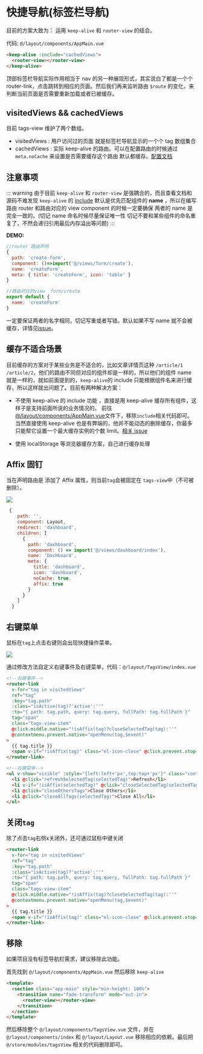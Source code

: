 # 快捷导航(标签栏导航)

目前的方案大致为：
运用 `keep-alive` 和 `router-view` 的结合。

代码: `@/layout/components/AppMain.vue`

```html
<keep-alive :include="cachedViews">
  <router-view></router-view>
</keep-alive>
```

顶部标签栏导航实际作用相当于 nav 的另一种展现形式，其实说白了都是一个个 router-link，点击跳转到相应的页面。然后我们再来监听路由 `$route` 的变化，来判断当前页面是否需要重新加载或者已被缓存。

## visitedViews && cachedViews

目前 tags-view 维护了两个数组。

- visitedViews : 用户访问过的页面 就是标签栏导航显示的一个个 tag 数组集合
- cachedViews : 实际 keep-alive 的路由。可以在配置路由的时候通过 `meta.noCache` 来设置是否需要缓存这个路由 默认都缓存。[配置文档](router-and-nav.md)

## 注意事项

::: warning
由于目前 `keep-alive` 和 `router-view` 是强耦合的，而且查看文档和源码不难发现 `keep-alive` 的 [include](https://cn.vuejs.org/v2/api/#keep-alive) 默认是优先匹配组件的 **name** ，所以在编写路由 router 和路由对应的 view component 的时候一定要确保 两者的 name 是完全一致的。(切记 name 命名时候尽量保证唯一性 切记不要和某些组件的命名重复了，不然会递归引用最后内存溢出等问题)
:::

**DEMO:**

```js
//router 路由声明
{
  path: 'create-form',
  component: ()=>import('@/views/form/create'),
  name: 'createForm',
  meta: { title: 'createForm', icon: 'table' }
}
```

```js
//路由对应的view  form/create
export default {
  name: 'createForm'
}
```

一定要保证两者的名字相同，切记写重或者写错。默认如果不写 name 就不会被缓存，详情见[issue](https://github.com/vuejs/vue/issues/6938#issuecomment-345728620)。

## 缓存不适合场景

目前缓存的方案对于某些业务是不适合的，比如文章详情页这种 `/article/1` `/article/2`，他们的路由不同但对应的组件却是一样的，所以他们的组件 name 就是一样的，就如前面提到的，`keep-alive`的 include 只能根据组件名来进行缓存，所以这样就出问题了。目前有两种解决方案：

- 不使用 keep-alive 的 include 功能 ，直接是用 keep-alive 缓存所有组件，这样子是支持前面所说的业务情况的。
  前往[@/layout/components/AppMain.vue](https://github.com/PanJiaChen/vue-element-admin/blob/master/src/layout/components/AppMain.vue)文件下，移除`include`相关代码即可。当然直接使用 keep-alive 也是有弊端的，他并不能动态的删除缓存，你最多只能帮它设置一个最大缓存实例的个数 limit。[相关 issue](https://github.com/vuejs/vue/issues/6509)

- 使用 localStorage 等浏览器缓存方案，自己进行缓存处理

## Affix 固钉

当在声明路由是 添加了 Affix 属性，则当前`tag`会被固定在 `tags-view`中（不可被删除）。

![](../../.vuepress/public/images/docImg/52840303-cd5c9280-3133-11e9-928f-e2825eaab51b.png)

```js {14}
 {
    path: '',
    component: Layout,
    redirect: 'dashboard',
    children: [
      {
        path: 'dashboard',
        component: () => import('@/views/dashboard/index'),
        name: 'Dashboard',
        meta: {
          title: 'dashboard',
          icon: 'dashboard',
          noCache: true,
          affix: true
        }
      }
    ]
  }
```
## 右键菜单

鼠标在`tag`上点击右键则会出现快捷操作菜单。

![](../../.vuepress/public/images/docImg/Snipaste_2021-09-16_16-22-41.png)

通过修改方法自定义右键事件及右键菜单，代码：`@/layout/TagsView/index.vue`

```html {11}
<!--右键事件-->
<router-link
  v-for="tag in visitedViews"
  ref="tag"
  :key="tag.path"
  :class="isActive(tag)?'active':''"
  :to="{ path: tag.path, query: tag.query, fullPath: tag.fullPath }"
  tag="span"
  class="tags-view-item"
  @click.middle.native="!isAffix(tag)?closeSelectedTag(tag):''"
  @contextmenu.prevent.native="openMenu(tag,$event)"
>
  {{ tag.title }}
  <span v-if="!isAffix(tag)" class="el-icon-close" @click.prevent.stop="closeSelectedTag(tag)" />
</router-link>
```

```html
<!--右键菜单-->
<ul v-show="visible" :style="{left:left+'px',top:top+'px'}" class="contextmenu">
  <li @click="refreshSelectedTag(selectedTag)">Refresh</li>
  <li v-if="!isAffix(selectedTag)" @click="closeSelectedTag(selectedTag)">Close</li>
  <li @click="closeOthersTags">Close Others</li>
  <li @click="closeAllTags(selectedTag)">Close All</li>
</ul>
```

## 关闭`tag`

除了点击`tag`右侧x关闭外，还可通过鼠标中键关闭

```html {9}
<router-link
  v-for="tag in visitedViews"
  ref="tag"
  :key="tag.path"
  :class="isActive(tag)?'active':''"
  :to="{ path: tag.path, query: tag.query, fullPath: tag.fullPath }"
  tag="span"
  class="tags-view-item"
  @click.middle.native="!isAffix(tag)?closeSelectedTag(tag):''"
  @contextmenu.prevent.native="openMenu(tag,$event)"
>
  {{ tag.title }}
  <span v-if="!isAffix(tag)" class="el-icon-close" @click.prevent.stop="closeSelectedTag(tag)" />
</router-link>
```

## 移除

如果项目没有标签导航栏需求，建议移除此功能。

首先找到 `@/layout/components/AppMain.vue` 然后移除 `keep-alive`

```html
<template>
  <section class="app-main" style="min-height: 100%">
    <transition name="fade-transform" mode="out-in">
      <router-view></router-view>
    </transition>
  </section>
</template>
```

然后移除整个 `@/layout/components/TagsView.vue` 文件，并在`@/layout/components/index` 和 `@/layout/Layout.vue` 移除相应的依赖。最后把 `@/store/modules/tagsView` 相关的代码删除即可。
